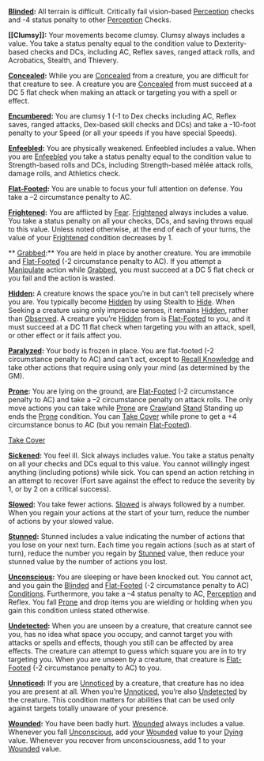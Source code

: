**[Blinded](../../../TTRPGShare-Pathfinder-2E-Vault/rules/conditions.md#Blinded):** All terrain is difficult. Critically fail vision-based [Perception](../../../TTRPGShare-Pathfinder-2E-Vault/compendium/skills.md#Perception) checks and -4 status penalty to other [Perception](../../../TTRPGShare-Pathfinder-2E-Vault/compendium/skills.md#Perception) Checks.

**[[Clumsy]]:** Your movements become clumsy. Clumsy always includes a value. You take a status penalty equal to the condition value to Dexterity-based checks and DCs, including AC, Reflex saves, ranged attack rolls, and Acrobatics, Stealth, and Thievery.

**[Concealed](../../../TTRPGShare-Pathfinder-2E-Vault/rules/conditions.md#Concealed):** While you are [Concealed](../../../TTRPGShare-Pathfinder-2E-Vault/rules/conditions.md#Concealed) from a creature, you are difficult for that creature to see. A creature you are [Concealed](../../../TTRPGShare-Pathfinder-2E-Vault/rules/conditions.md#Concealed) from must succeed at a DC 5 flat check when making an attack or targeting you with a spell or effect.

**[Encumbered](../../../TTRPGShare-Pathfinder-2E-Vault/rules/conditions.md#Encumbered):** You are clumsy 1 (-1 to Dex checks including AC, Reflex saves, ranged attacks, Dex-based skill checks and DCs) and take a -10-foot penalty to your Speed (or all your speeds if you have special Speeds).	

**[Enfeebled](../../../TTRPGShare-Pathfinder-2E-Vault/rules/conditions.md#Enfeebled):** You are physically weakened. Enfeebled includes a value. When you are [Enfeebled](../../../TTRPGShare-Pathfinder-2E-Vault/rules/conditions.md#Enfeebled) you take a status penalty equal to the condition value to Strength-based rolls and DCs, including Strength-based mêlée attack rolls, damage rolls, and Athletics check.

**[Flat-Footed](../../../TTRPGShare-Pathfinder-2E-Vault/rules/conditions.md#Flat-Footed):** You are unable to focus your full attention on defense. You take a –2 circumstance penalty to AC.

**[Frightened](../../../TTRPGShare-Pathfinder-2E-Vault/rules/conditions.md#Frightened):** You are afflicted by [Fear](../../../TTRPGShare-Pathfinder-2E-Vault/rules/traits/fear.md). [Frightened](../../../TTRPGShare-Pathfinder-2E-Vault/rules/conditions.md#Frightened) always includes a value. You take a status penalty on all your checks, DCs, and saving throws equal to this value. Unless noted otherwise, at the end of each of your turns, the value of your [Frightened](../../../TTRPGShare-Pathfinder-2E-Vault/rules/conditions.md#Frightened) condition decreases by 1.

** [Grabbed](../../../TTRPGShare-Pathfinder-2E-Vault/rules/conditions.md#Grabbed):** You are held in place by another creature. You are immobile and [Flat-Footed](../../../TTRPGShare-Pathfinder-2E-Vault/rules/conditions.md#Flat-Footed) (-2 circumstance penalty to AC). If you attempt a [Manipulate](../../../TTRPGShare-Pathfinder-2E-Vault/rules/traits/manipulate.md) action while [Grabbed](../../../TTRPGShare-Pathfinder-2E-Vault/rules/conditions.md#Grabbed), you must succeed at a DC 5 flat check or you fail and the action is wasted.

**[Hidden](../../../TTRPGShare-Pathfinder-2E-Vault/rules/conditions.md#Hidden):** A creature knows the space you’re in but can’t tell precisely where you are. You typically become [Hidden](../../../TTRPGShare-Pathfinder-2E-Vault/rules/conditions.md#Hidden) by using Stealth to [Hide](../../../TTRPGShare-Pathfinder-2E-Vault/rules/actions/hide.md). When Seeking a creature using only imprecise senses, it remains [Hidden](../../../TTRPGShare-Pathfinder-2E-Vault/rules/conditions.md#Hidden), rather than [Observed](../../../TTRPGShare-Pathfinder-2E-Vault/rules/conditions.md#Observed). A creature you’re [Hidden](../../../TTRPGShare-Pathfinder-2E-Vault/rules/conditions.md#Hidden) from is [Flat-Footed](../../../TTRPGShare-Pathfinder-2E-Vault/rules/conditions.md#Flat-Footed) to you, and it must succeed at a DC 11 flat check when targeting you with an attack, spell, or other effect or it fails affect you. 

**[Paralyzed](../../../TTRPGShare-Pathfinder-2E-Vault/rules/conditions.md#Paralyzed):** Your body is frozen in place. You are flat-footed (-2 circumstance penalty to AC) and can’t act, except to [Recall Knowledge](../../../TTRPGShare-Pathfinder-2E-Vault/rules/actions/recall-knowledge.md) and take other actions that require using only your mind (as determined by the GM).

**[Prone](../../../TTRPGShare-Pathfinder-2E-Vault/rules/conditions.md#Prone):** You are lying on the ground, are [Flat-Footed](../../../TTRPGShare-Pathfinder-2E-Vault/rules/conditions.md#Flat-Footed) (-2 circumstance penalty to AC) and take a –2 circumstance penalty on attack rolls. The only move actions you can take while [Prone](../../../TTRPGShare-Pathfinder-2E-Vault/rules/conditions.md#Prone) are [Crawl](../../../TTRPGShare-Pathfinder-2E-Vault/rules/actions/crawl.md)and [Stand](../../../TTRPGShare-Pathfinder-2E-Vault/rules/actions/stand.md) Standing up ends the [Prone](../../../TTRPGShare-Pathfinder-2E-Vault/rules/conditions.md#Prone) condition. You can [Take Cover](../../../TTRPGShare-Pathfinder-2E-Vault/rules/actions/take-cover.md) while prone to get a +4 circumstance bonus to AC (but you remain [Flat-Footed](../../../TTRPGShare-Pathfinder-2E-Vault/rules/conditions.md#Flat-Footed)).

[Take Cover](../../../TTRPGShare-Pathfinder-2E-Vault/rules/actions/take-cover.md)

**[Sickened](../../../TTRPGShare-Pathfinder-2E-Vault/rules/conditions.md#Sickened):** You feel ill. Sick always includes value. You take a status penalty on all your checks and DCs equal to this value. You cannot willingly ingest anything (including potions) while sick. You can spend an action retching in an attempt to recover (Fort save against the effect to reduce the severity by 1, or by 2 on a critical success).

**[Slowed](../../../TTRPGShare-Pathfinder-2E-Vault/rules/conditions.md#Slowed):** You take fewer actions. [Slowed](../../../TTRPGShare-Pathfinder-2E-Vault/rules/conditions.md#Slowed) is always followed by a number. When you regain your actions at the start of your turn, reduce the number of actions by your slowed value.

**[Stunned](../../../TTRPGShare-Pathfinder-2E-Vault/rules/conditions.md#Stunned):** Stunned includes a value indicating the number of actions that you lose on your next turn.  Each time you regain actions (such as at start of turn), reduce the number you regain by [Stunned](../../../TTRPGShare-Pathfinder-2E-Vault/rules/conditions.md#Stunned) value, then reduce your stunned value by the number of actions you lost.

**[Unconscious](../../../TTRPGShare-Pathfinder-2E-Vault/rules/conditions.md#Unconscious):** You are sleeping or have been knocked out. You cannot act, and you gain the [Blinded](../../../TTRPGShare-Pathfinder-2E-Vault/rules/conditions.md#Blinded) and [Flat-Footed](../../../TTRPGShare-Pathfinder-2E-Vault/rules/conditions.md#Flat-Footed) (-2 circumstance penalty to AC) [Conditions](../../../TTRPGShare-Pathfinder-2E-Vault/rules/conditions.md). Furthermore, you take a –4 status penalty to AC, [Perception](../../../TTRPGShare-Pathfinder-2E-Vault/compendium/skills.md#Perception) and Reflex. You fall [Prone](../../../TTRPGShare-Pathfinder-2E-Vault/rules/conditions.md#Prone) and drop items you are wielding or holding when you gain this condition unless stated otherwise.

**[Undetected](../../../TTRPGShare-Pathfinder-2E-Vault/rules/conditions.md#Undetected):** When you are unseen by a creature, that creature cannot see you, has no idea what space you occupy, and cannot target you with attacks or spells and effects, though you still can be affected by area effects. The creature can attempt to guess which square you are in to try targeting you. When you are unseen by a creature, that creature is [Flat-Footed](../../../TTRPGShare-Pathfinder-2E-Vault/rules/conditions.md#Flat-Footed) (-2 circumstance penalty to AC) to you.

**[Unnoticed](../../../TTRPGShare-Pathfinder-2E-Vault/rules/conditions.md#Unnoticed):** If you are [Unnoticed](../../../TTRPGShare-Pathfinder-2E-Vault/rules/conditions.md#Unnoticed) by a creature, that creature has no idea you are present at all. When you’re [Unnoticed](../../../TTRPGShare-Pathfinder-2E-Vault/rules/conditions.md#Unnoticed), you’re also [Undetected](../../../TTRPGShare-Pathfinder-2E-Vault/rules/conditions.md#Undetected) by the creature. This condition matters for abilities that can be used only against targets totally unaware of your presence.

**[Wounded](../../../TTRPGShare-Pathfinder-2E-Vault/rules/conditions.md#Wounded):** You have been badly hurt. [Wounded](../../../TTRPGShare-Pathfinder-2E-Vault/rules/conditions.md#Wounded) always includes a value. Whenever you fall [Unconscious](../../../TTRPGShare-Pathfinder-2E-Vault/rules/conditions.md#Unconscious), add your [Wounded](../../../TTRPGShare-Pathfinder-2E-Vault/rules/conditions.md#Wounded) value to your [Dying](../../../TTRPGShare-Pathfinder-2E-Vault/rules/conditions.md#Dying) value. Whenever you recover from unconsciousness, add 1 to your [Wounded](../../../TTRPGShare-Pathfinder-2E-Vault/rules/conditions.md#Wounded) value.

